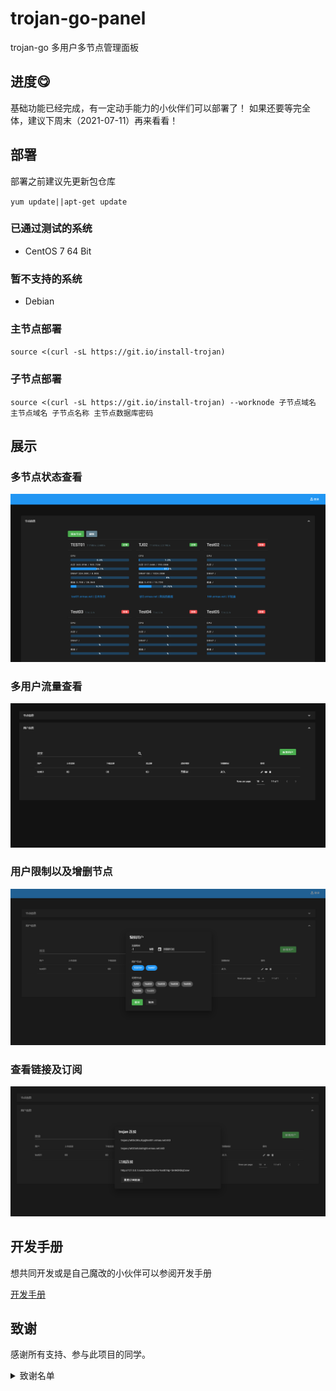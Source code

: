# trojan-go-panel
trojan-go 多用户多节点管理面板

## 进度😋
基础功能已经完成，有一定动手能力的小伙伴们可以部署了！
如果还要等完全体，建议下周末（2021-07-11）再来看看！

## 部署

部署之前建议先更新包仓库

`yum update||apt-get update`

### 已通过测试的系统

- CentOS 7 64 Bit

### 暂不支持的系统

- Debian

### 主节点部署

`source <(curl -sL https://git.io/install-trojan)`

### 子节点部署
`source <(curl -sL https://git.io/install-trojan) --worknode 子节点域名 主节点域名 子节点名称 主节点数据库密码`

## 展示
### 多节点状态查看
![node_info](./.github/source/node_info.png)
### 多用户流量查看
![user](./.github/source/user.png)
### 用户限制以及增删节点
![edituser](./.github/source/edituser.png)
### 查看链接及订阅
![node](./.github/source/node.png)

## 开发手册

想共同开发或是自己魔改的小伙伴可以参阅开发手册

[开发手册](https://github.com/ermaozi/trojan-go-panel/wiki/%E5%BC%80%E5%8F%91%E6%89%8B%E5%86%8C)

## 致谢

感谢所有支持、参与此项目的同学。

<details>
<summary>致谢名单</summary>

| 时间 | 称呼 | 说明 |
| ---- | ---- | ---- |
| 2021-07-03 | **我媳妇** | 媳妇看我天天肝到两点钟实在辛苦，赞助10元红包。在此答谢。|

</details>

